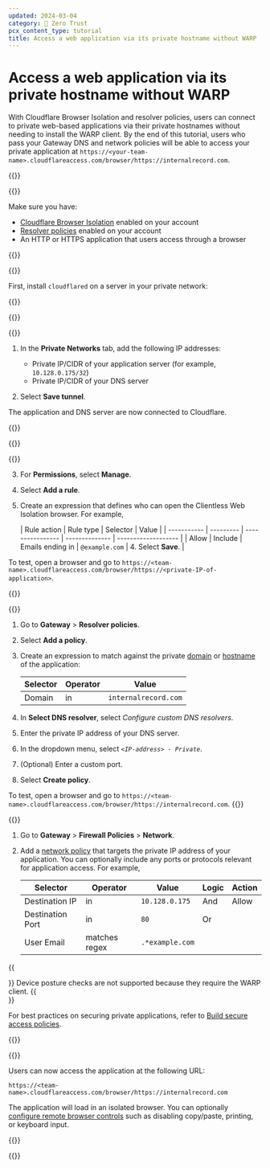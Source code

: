 ```yaml
---
updated: 2024-03-04
category: 🔐 Zero Trust
pcx_content_type: tutorial
title: Access a web application via its private hostname without WARP
---
```


# Access a web application via its private hostname without WARP

With Cloudflare Browser Isolation and resolver policies, users can connect to private web-based applications via their private hostnames without needing to install the WARP client. By the end of this tutorial, users who pass your Gateway DNS and network policies will be able to access your private application at `https://<your-team-name>.cloudflareaccess.com/browser/https://internalrecord.com`.

{{<tutorial>}}

{{<tutorial-prereqs>}}

Make sure you have:

- [Cloudflare Browser Isolation](/cloudflare-one/policies/browser-isolation/) enabled on your account
- [Resolver policies](/cloudflare-one/policies/gateway/resolver-policies/) enabled on your account
- An HTTP or HTTPS application that users access through a browser

{{</tutorial-prereqs>}}

{{<tutorial-step title="Create a Cloudflare Tunnel">}}

First, install `cloudflared` on a server in your private network:

{{<render productFolder="cloudflare-one" file="tunnel/_create-tunnel.md">}}


{{</tutorial-step>}}

{{<tutorial-step title="Add private network routes">}}

1. In the **Private Networks** tab, add the following IP addresses:

   - Private IP/CIDR of your application server (for example, `10.128.0.175/32`)
   - Private IP/CIDR of your DNS server

2. Select **Save tunnel**.

The application and DNS server are now connected to Cloudflare.

{{</tutorial-step>}}

{{<tutorial-step title="Enable Clientless Web Isolation">}}

{{<render file="/_clientless-browser-isolation.md">}}

3. For **Permissions**, select **Manage**.

4. Select **Add a rule**.

5. Create an expression that defines who can open the Clientless Web Isolation browser. For example,

   | Rule action | Rule type | Selector         | Value          |
   | ----------- | --------- | ---------------- | -------------- | ------------------- |
   | Allow       | Include   | Emails ending in | `@example.com` | 4. Select **Save**. |

To test, open a browser and go to `https://<team-name>.cloudflareaccess.com/browser/https://<private-IP-of-application>`.

{{</tutorial-step>}}

{{<tutorial-step title="Create a Gateway resolver policy">}}

1. Go to **Gateway** > **Resolver policies**.
2. Select **Add a policy**.
3. Create an expression to match against the private [domain](/cloudflare-one/policies/gateway/resolver-policies/#domain) or [hostname](/cloudflare-one/policies/gateway/resolver-policies/#host) of the application:

   | Selector | Operator | Value                |
   | -------- | -------- | -------------------- |
   | Domain   | in       | `internalrecord.com` |

4. In **Select DNS resolver**, select _Configure custom DNS resolvers_.
5. Enter the private IP address of your DNS server.
6. In the dropdown menu, select _`<IP-address> - Private`_.
7. (Optional) Enter a custom port.
8. Select **Create policy**.

To test, open a browser and go to `https://<team-name>.cloudflareaccess.com/browser/https://internalrecord.com`.
{{</tutorial-step>}}

{{<tutorial-step title="Create a Gateway network policy (Recommended)">}}

1. Go to **Gateway** > **Firewall Policies** > **Network**.

2. Add a [network policy](/cloudflare-one/policies/gateway/network-policies/) that targets the private IP address of your application. You can optionally include any ports or protocols relevant for application access. For example,

   | Selector         | Operator      | Value           | Logic | Action |
   | ---------------- | ------------- | --------------- | ----- | ------ |
   | Destination IP   | in            | `10.128.0.175`  | And   | Allow  |
   | Destination Port | in            | `80`            | Or    |        |
   | User Email       | matches regex | `.*example.com` |       |

{{<Aside type="note">}}
Device posture checks are not supported because they require the WARP client.
{{</Aside>}}

For best practices on securing private applications, refer to [Build secure access policies](/learning-paths/replace-vpn/build-policies/).

{{</tutorial-step>}}

{{<tutorial-step title="Connect as a user">}}

Users can now access the application at the following URL:

`https://<team-name>.cloudflareaccess.com/browser/https://internalrecord.com`

The application will load in an isolated browser. You can optionally [configure remote browser controls](/cloudflare-one/policies/browser-isolation/isolation-policies/#policy-settings) such as disabling copy/paste, printing, or keyboard input.

{{</tutorial-step>}}

{{</tutorial>}}
